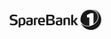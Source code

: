<svg xmlns="http://www.w3.org/2000/svg" fill="none" viewBox="0 0 166 38" width="166px" height="38px">
  <path fill="currentColor" d="M7.583 29.252c-3.288 0-5.893-.759-6.374-.91-.253-.102-.38-.304-.38-.531v-.127l.33-1.67c.05-.252.227-.328.43-.328.05 0 .1 0 .177.025.53.101 3.111.835 5.539.835 2.074 0 3.92-.607 3.92-2.757 0-2.176-1.896-2.403-4.35-2.757-2.732-.405-6.248-1.139-6.248-5.439 0-4.426 3.289-5.59 7.184-5.59 2.96 0 5.413.708 5.97.86.303.076.455.279.455.531v.127l-.354 1.644a.433.433 0 0 1-.405.354c-.025 0-.05-.025-.076-.025-1.214-.253-3.086-.76-5.312-.76-1.871 0-3.844.355-3.844 2.48 0 2.1 2.124 2.403 4.376 2.731 2.959.456 6.323.886 6.323 5.59 0 4.427-3.592 5.717-7.36 5.717Zm31.102-6.729-3.137.506c-1.037.152-1.998.303-1.998 1.947 0 1.974 1.594 2.125 2.808 2.125.986 0 1.796-.177 2.327-.354v-4.224Zm1.037 6.425c-.885.202-2.1.354-3.516.354-2.732 0-6.096-.278-6.096-4.3 0-3.263 2.049-3.617 4.072-3.946l4.503-.734v-.81c0-.707-.076-1.213-.709-1.491-.404-.178-1.011-.253-1.922-.253-1.72 0-3.592.506-4.35.708-.077 0-.127.025-.178.025-.126 0-.252-.05-.278-.227l-.354-1.569v-.101c0-.228.177-.329.304-.38.607-.227 2.934-.86 5.514-.86 1.796 0 3.01.253 3.82.709 1.29.708 1.542 1.897 1.542 3.263v6.981c0 1.897-.632 2.226-2.352 2.631ZM51.1 17.97c-1.544 0-2.859.152-3.567.33v10.294c0 .228-.152.38-.38.38h-2.58c-.151 0-.43-.152-.43-.38V17.667c0-.986.582-1.29 1.796-1.644 1.113-.354 2.91-.607 4.35-.633h.43c.355 0 .355 0 .532.076.101.05.228.152.228.405v1.644c0 .253-.026.456-.38.456Zm9.67 1.568c-.33-1.39-1.089-1.846-2.58-1.846-1.695 0-2.404.506-2.682 1.77-.177.709-.177 1.442-.202 2.277l5.666-.026c0-.809-.026-1.492-.202-2.175Zm3.566 3.77c0 .277-.152.58-.53.58H55.33c0 1.165.33 1.797 1.012 2.328.657.53 1.619.759 2.985.759 1.568 0 2.757-.38 3.54-.607.051-.025.077-.025.127-.025.152 0 .279.1.354.354l.329 1.29c0 .024.026.076.026.126 0 .203-.127.304-.304.38-.86.354-2.58.809-4.578.809-4.958 0-6.906-1.948-6.906-6.905 0-4.756 1.316-7.032 6.248-7.032 2.555 0 4.123.657 5.034 1.871.86 1.139 1.138 2.758 1.138 4.857v1.214Zm27.74-.785-3.137.506c-1.038.152-1.998.303-1.998 1.947 0 1.974 1.593 2.125 2.807 2.125.986 0 1.796-.177 2.328-.354v-4.224Zm1.037 6.425c-.886.202-2.1.354-3.517.354-2.732 0-6.096-.278-6.096-4.3 0-3.263 2.05-3.617 4.073-3.946l4.503-.734v-.81c0-.707-.077-1.213-.71-1.491-.404-.178-1.01-.253-1.921-.253-1.72 0-3.593.506-4.351.708-.076 0-.127.025-.177.025-.127 0-.253-.05-.279-.227l-.353-1.569v-.101c0-.228.176-.329.303-.38.607-.227 2.934-.86 5.514-.86 1.796 0 3.01.253 3.82.709 1.29.708 1.543 1.897 1.543 3.263v6.981c0 1.897-.633 2.226-2.352 2.631Zm15.879.026h-2.606c-.227 0-.404-.152-.404-.38v-8.929c0-1.467-.557-1.973-1.897-1.973-1.518 0-3.162.43-3.162.43v10.472c0 .228-.152.38-.379.38h-2.581c-.253 0-.43-.152-.43-.38V17.692c0-.96.48-1.29 1.897-1.67 1.29-.353 3.416-.657 5.035-.657 3.161 0 4.907.81 4.907 3.845v9.384c0 .228-.152.38-.38.38Zm14.668-.228c0 .101-.101.228-.253.228h-3.389c-.126 0-.253 0-.379-.152l-3.921-5.338h-.86v5.11c0 .228-.126.38-.38.38h-2.604c-.227 0-.405-.152-.405-.38v-17.68c0-.304.126-.456.43-.532l2.478-.43h.101c.228 0 .38.152.38.43v10.826h.86l3.997-5.337c.101-.152.202-.177.329-.177l3.086.076c.177 0 .252.126.252.228 0 .05-.025.076-.05.126l-4.781 6.02 5.059 6.475c.025.026.05.077.05.127ZM22.567 26.975c-1.365 0-2.403-.303-2.403-.303v-8.525s1.493-.404 2.656-.404c1.923 0 2.758.43 2.758 4.527 0 3.845-.709 4.705-3.01 4.705Zm.962-11.61c-1.695 0-3.643.278-5.16.81-1.139.353-1.594.732-1.594 2.048V32.76c0 .253.199.46.563.394.365-.066 2.396-.442 2.396-.442.304-.05.43-.202.43-.506v-3.289c.898.219 2.03.385 3.289.385 4.704 0 5.59-2.96 5.59-6.956 0-4.022-.633-6.981-5.514-6.981Zm51.47 5.388-4.756-.152v5.767H75c2.554 0 3.39-1.113 3.39-2.656 0-2.073-.683-2.884-3.39-2.96Zm.126-7.867h-4.882V18.3l4.705-.202c1.923-.076 2.909-.759 2.909-2.681 0-1.771-.86-2.53-2.732-2.53Zm.33 16.088H67.03c-.228 0-.43-.177-.43-.405V10.686c0-.228.202-.405.43-.405h8.448c4.278 0 6.02 1.677 6.02 4.715 0 2.68-1.488 3.64-3.793 4.3 2.558.422 4.426 1.811 4.426 4.796 0 3.39-2.378 4.882-6.678 4.882Zm71.49-28.74c-.062 0-.123.004-.185.005 5.843.47 10.63 3.64 12.695 8.52 1.566 3.7 1.354 7.885-.595 11.785-1.935 3.873-5.357 7.003-9.636 8.814-2.492 1.055-5.082 1.59-7.697 1.59-4.958 0-9.289-1.904-12.068-5.14 2.726 6.997 9.525 11.957 17.486 11.957 10.363 0 18.765-8.402 18.765-18.765 0-10.364-8.402-18.766-18.765-18.766Z"/>
  <path fill="currentColor" d="M141.524 29.934c.858 0 1.713-.065 2.564-.187V15.114h-3.604c-.37 0-.671-.3-.671-.671v-3.158c0-.348.139-.556.486-.696l5.629-2.898c.279-.104.454-.173.765-.173h4.363c.384 0 .697.312.697.694V26.88c2.686-1.725 4.836-4.062 6.198-6.79 1.814-3.63 2.016-7.514.568-10.936-2.081-4.915-7.169-7.969-13.28-7.969-10.569 0-17.062 9.014-17.062 17.815 0 1.209.119 2.39.337 3.535 2.223 4.577 7.141 7.399 13.01 7.399Z"/>
</svg>